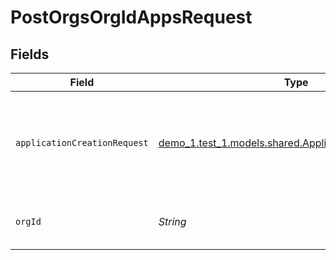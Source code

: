 # PostOrgsOrgIdAppsRequest


## Fields

| Field                                                                                                       | Type                                                                                                        | Required                                                                                                    | Description                                                                                                 |
| ----------------------------------------------------------------------------------------------------------- | ----------------------------------------------------------------------------------------------------------- | ----------------------------------------------------------------------------------------------------------- | ----------------------------------------------------------------------------------------------------------- |
| `applicationCreationRequest`                                                                                | [demo_1.test_1.models.shared.ApplicationCreationRequest](../../models/shared/ApplicationCreationRequest.md) | :heavy_check_mark:                                                                                          | The request ID, Human-friendly name and environment of the Application.<br/><br/>                           |
| `orgId`                                                                                                     | *String*                                                                                                    | :heavy_check_mark:                                                                                          | The Organization ID.<br/><br/>                                                                              |